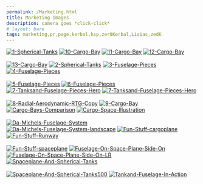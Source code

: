 ```yaml
---
permalink: /Marketing.html
title: Marketing Images
description: camera goes *click-click*
# layout: bare
tags: marketing,pr,page,kerbal,ksp,zer0Kerbal,Lisias,zedK
---
```


<!-- Marketing.md v1.0.1.0
DaMichel's Spherical Tanks (DST)
created: 13 Apr 2022
updated: 15 May 2022

based upon work by LisiasT -->

<script src="https://kit.fontawesome.com/0ea5493613.js" crossorigin="anonymous"></script>
<i class="fa fa-gear fa-user-astronaut fa-spin fa-3x" style="color: firebrick"></i>

<i class="fa-solid fa-user-astronaut fa-beat-fade fa-3x" style="--fa-beat-fade-opacity: 0.1; --fa-beat-fade-scale: 1.25;color: #BADA55" ></i>

<i class="fa-solid fa-explosion"></i>

<a href="https://postimg.cc/zHvVqTfm" target="_blank"><img src="https://i.postimg.cc/zHvVqTfm/1-Spherical-Tanks.jpg" alt="1-Spherical-Tanks"/></a> <a href="https://postimg.cc/t7JTZt9w" target="_blank"><img src="https://i.postimg.cc/t7JTZt9w/10-Cargo-Bay.jpg" alt="10-Cargo-Bay"/></a> <a href="https://postimg.cc/njRhSMG3" target="_blank"><img src="https://i.postimg.cc/njRhSMG3/11-Cargo-Bay.jpg" alt="11-Cargo-Bay"/></a> <a href="https://postimg.cc/G4wh5Wvn" target="_blank"><img src="https://i.postimg.cc/G4wh5Wvn/12-Cargo-Bay.jpg" alt="12-Cargo-Bay"/></a><br/><br/>
<a href="https://postimg.cc/XZnNV922" target="_blank"><img src="https://i.postimg.cc/XZnNV922/13-Cargo-Bay.jpg" alt="13-Cargo-Bay"/></a> <a href="https://postimg.cc/47BYCWsb" target="_blank"><img src="https://i.postimg.cc/47BYCWsb/2-Spherical-Tanks.jpg" alt="2-Spherical-Tanks"/></a> <a href="https://postimg.cc/mhgc3Wyd" target="_blank"><img src="https://i.postimg.cc/mhgc3Wyd/3-Fuselage-Pieces.jpg" alt="3-Fuselage-Pieces"/></a> <a href="https://postimg.cc/4n2YB28X" target="_blank"><img src="https://i.postimg.cc/4n2YB28X/4-Fuselage-Pieces.jpg" alt="4-Fuselage-Pieces"/></a><br/><br/>
<a href="https://postimg.cc/8Fb5WZJQ" target="_blank"><img src="https://i.postimg.cc/8Fb5WZJQ/5-Fuselage-Pieces.jpg" alt="5-Fuselage-Pieces"/></a> <a href="https://postimg.cc/2b85xnhq" target="_blank"><img src="https://i.postimg.cc/2b85xnhq/6-Fuselage-Pieces.jpg" alt="6-Fuselage-Pieces"/></a> <a href="https://postimg.cc/zV9V1bZM" target="_blank"><img src="https://i.postimg.cc/zV9V1bZM/7-Tanksand-Fuselage-Pieces-Hero.jpg" alt="7-Tanksand-Fuselage-Pieces-Hero"/></a> <a href="https://postimg.cc/FkYsMmPN" target="_blank"><img src="https://i.postimg.cc/FkYsMmPN/7-Tanksand-Fuselage-Pieces-Hero.png" alt="7-Tanksand-Fuselage-Pieces-Hero"/></a><br/><br/>
<a href="https://postimg.cc/wtzM7CBQ" target="_blank"><img src="https://i.postimg.cc/wtzM7CBQ/8-Radial-Aerodynamic-RTG-Copy.jpg" alt="8-Radial-Aerodynamic-RTG-Copy"/></a> <a href="https://postimg.cc/9zkfGRMM" target="_blank"><img src="https://i.postimg.cc/9zkfGRMM/9-Cargo-Bay.jpg" alt="9-Cargo-Bay"/></a> <a href="https://postimg.cc/xcH9M6hx" target="_blank"><img src="https://i.postimg.cc/xcH9M6hx/Cargo-Bays-Comparison.png" alt="Cargo-Bays-Comparison"/></a> <a href="https://postimg.cc/BLVJckJy" target="_blank"><img src="https://i.postimg.cc/BLVJckJy/Cargo-Space-Illustration.png" alt="Cargo-Space-Illustration"/></a><br/><br/>
<a href="https://postimg.cc/4Y6NkW17" target="_blank"><img src="https://i.postimg.cc/4Y6NkW17/Da-Michels-Fuselage-System.jpg" alt="Da-Michels-Fuselage-System"/></a> <a href="https://postimg.cc/tZTX6pGW" target="_blank"><img src="https://i.postimg.cc/tZTX6pGW/Da-Michels-Fuselage-System-landscape.jpg" alt="Da-Michels-Fuselage-System-landscape"/></a> <a href="https://postimg.cc/QKKh6mtM" target="_blank"><img src="https://i.postimg.cc/QKKh6mtM/Fun-Stuff-cargoplane.jpg" alt="Fun-Stuff-cargoplane"/></a> <a href="https://postimg.cc/w31qTqVd" target="_blank"><img src="https://i.postimg.cc/w31qTqVd/Fun-Stuff-Runway.jpg" alt="Fun-Stuff-Runway"/></a><br/><br/>
<a href="https://postimg.cc/Cd9FR3Pn" target="_blank"><img src="https://i.postimg.cc/Cd9FR3Pn/Fun-Stuff-spaceplane.jpg" alt="Fun-Stuff-spaceplane"/></a> <a href="https://postimg.cc/RNnZGS6T" target="_blank"><img src="https://i.postimg.cc/RNnZGS6T/Fuselage-On-Space-Plane-Side-On.png" alt="Fuselage-On-Space-Plane-Side-On"/></a> <a href="https://postimg.cc/nsTFMMgn" target="_blank"><img src="https://i.postimg.cc/nsTFMMgn/Fuselage-On-Space-Plane-Side-On-LR.png" alt="Fuselage-On-Space-Plane-Side-On-LR"/></a> <a href="https://postimg.cc/ykJk5h5c" target="_blank"><img src="https://i.postimg.cc/ykJk5h5c/Spaceplane-And-Spherical-Tanks.png" alt="Spaceplane-And-Spherical-Tanks"/></a><br/><br/>
<a href="https://postimg.cc/ZWp0YbJq" target="_blank"><img src="https://i.postimg.cc/ZWp0YbJq/Spaceplane-And-Spherical-Tanks500.png" alt="Spaceplane-And-Spherical-Tanks500"/></a> <a href="https://postimg.cc/PptCFgs5" target="_blank"><img src="https://i.postimg.cc/PptCFgs5/Tankand-Fuselage-In-Action.jpg" alt="Tankand-Fuselage-In-Action"/></a> 
